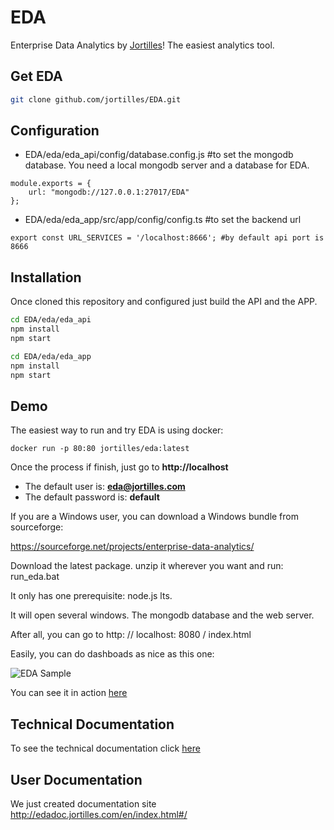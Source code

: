 # EDA 

Enterprise Data Analytics by  [Jortilles](http://eda.jortilles.com)! The easiest analytics tool.


## Get EDA

```bash
git clone github.com/jortilles/EDA.git
```

## Configuration

* EDA/eda/eda_api/config/database.config.js #to set the mongodb database. You need a local mongodb server and a database for EDA. 

```
module.exports = {
    url: "mongodb://127.0.0.1:27017/EDA"
};

```

* EDA/eda/eda_app/src/app/config/config.ts #to set the backend url

```
export const URL_SERVICES = '/localhost:8666'; #by default api port is 8666

```

## Installation

Once cloned this repository and configured just build the API and the APP.

```bash
cd EDA/eda/eda_api
npm install
npm start
```

```bash
cd EDA/eda/eda_app
npm install
npm start
```

## Demo

The easiest way to run and try EDA  is using docker: 

```
docker run -p 80:80 jortilles/eda:latest
```

Once the process if finish, just go to **http://localhost**

* The default user is: **eda@jortilles.com**
* The default password is: **default**

If you are a Windows user, you can download a Windows bundle from sourceforge:

https://sourceforge.net/projects/enterprise-data-analytics/

Download the latest package. unzip it wherever you want and run: run_eda.bat

It only has one prerequisite: node.js lts.

It will open several windows. The mongodb database and the web server.

After all, you can go to http: // localhost: 8080 / index.html



Easily, you can do dashboads as nice as this one: 

![EDA Sample](https://eda.jortilles.com/wp-content/uploads/2020/04/ejemplo_demo_venta.png)

You can see it in action [here](https://www.youtube.com/watch?v=S0wkoeRqz3k&t=5s)

## Technical Documentation
To see the technical documentation click [here](docs/technical-docs.md) 

## User Documentation
We just created documentation site http://edadoc.jortilles.com/en/index.html#/







